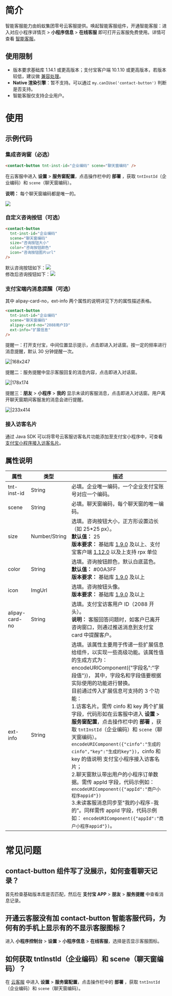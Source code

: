 # 简介

智能客服能力由蚂蚁集团零号云客服提供。唤起智能客服组件，开通智能客服：进入对应小程序详情页 > **小程序信息** > **在线客服** 即可打开云客服免费使用。详情可查看 [智能客服](https://opendocs.alipay.com/b/03al9b)。

## 使用限制

- 版本要求基础库 1.14.1 或更高版本；支付宝客户端 10.1.10 或更高版本，若版本较低，建议做 [兼容处理](https://opendocs.alipay.com/mini/framework/compatibility)。
- **Native 渲染引擎**：暂不支持。可以通过 `my.canIUse('contact-button')` 判断是否支持。
- 智能客服仅支持企业用户。

# 使用

## 示例代码

### 集成咨询窗（必选）

```html
<contact-button tnt-inst-id="企业编码" scene="聊天窗编码" />
```

在云客服中进入 **设置** > **服务窗配置**，点击操作栏中的 **部署** ，获取 `tntInstId`（企业编码）和 `scene`（聊天窗编码）。

**说明：** 每个聊天窗编码都是唯一的。

![](https://cdn.nlark.com/yuque/0/2022/png/179989/1666578416135-8dd04eb5-caec-4f99-b4b7-ea9fd0ee9777.png)

### 自定义咨询按钮（可选）

```html
<contact-button
  tnt-inst-id="企业编码"
  scene="聊天窗编码"
  size="咨询按钮大小"
  color="咨询按钮颜色"
  icon="咨询按钮图片url"
/>
```

默认咨询按钮如下：![](https://cdn.nlark.com/lark/0/2018/png/14456/1540978653403-b7e714e5-1850-4f70-a16d-02f519934a9c.png#align=left&display=inline&height=80&margin=%5Bobject%20Object%5D&originHeight=80&originWidth=93&status=done&style=none&width=51)<br />修改后咨询按钮如下：![](https://cdn.nlark.com/lark/0/2018/png/14456/1540978838133-fb2e4c3f-c787-498c-a22f-17b4ef3c2e36.png#align=left&display=inline&height=54&margin=%5Bobject%20Object%5D&originHeight=54&originWidth=54&status=done&style=none&width=54)

### 支付宝端内消息提醒（可选）

其中 alipay-card-no，ext-info 两个属性的说明详见下方的属性描述表格。

```html
<contact-button
  tnt-inst-id="企业编码"
  scene="聊天窗编码"
  alipay-card-no="2088用户ID"
  ext-info="扩展信息"
/>
```

提醒一：打开支付宝，中间位置显示提示，点击即进入对话窗。按一定的频率进行消息提醒，默认 30 分钟提醒一次。

![|168x247](https://cdn.nlark.com/lark/0/2018/png/14456/1540984972757-72ccf597-9c89-4c49-be2e-9082cf3d504d.png#align=left&display=inline&height=631&margin=%5Bobject%20Object%5D&originHeight=631&originWidth=429&status=done&style=none&width=168)

提醒二：服务提醒中显示客服回复的消息内容，点击即进入对话窗。

![|178x174](https://cdn.nlark.com/lark/0/2018/png/14456/1540985055959-eafc3a3e-a2b6-468e-9766-8f200e45abfe.png#align=left&display=inline&height=422&margin=%5Bobject%20Object%5D&originHeight=422&originWidth=432&status=done&style=none&width=178)

提醒三：**朋友** > **小程序** > **我的** 显示未读的客服消息，点击即进入对话窗。用户离开聊天窗期间客服发的消息会进行提醒。

![|233x414](https://mdn.alipayobjects.com/afts/img/A*DVsRQJVXhEoAAAAAAAAAAABkAa8wAA/1024w_1024h_1l.png?bz=openpt_doc&t=Sd-T3Y8FDP4FcXpjFrQ5PAAAAABkMK8AAAAA#align=left&display=inline&height=414&margin=%5Bobject%20Object%5D&originHeight=414&originWidth=233&status=done&style=none&width=233)

### 接入访客名片

通过 Java SDK 可以将零号云客服访客名片功能添加至支付宝小程序中，可查看 [支付宝小程序接入访客名片](https://tech.antfin.com/docs/2/96906)。

## 属性说明

| **属性** | **类型** | **描述** |
| --- | --- | --- |
| tnt-inst-id | String | 必填。企业唯一编码，一个企业支付宝账号对应一个编码。 |
| scene | String | 必填。聊天窗编码，每个聊天窗的唯一编码。 |
| size | Number/String | 选填。咨询按钮大小，正方形设置边长（如 25\*25 px）。<br />**默认值：** 25<br />**版本要求：** 基础库 [1.9.0](https://opendocs.alipay.com/mini/framework/compatibility) 及以上、支付宝客户端 [1.12.0](https://opendocs.alipay.com/mini/framework/compatibility) 以及上支持 rpx 单位 |
| color | String | 选填。咨询按钮颜色，默认白底蓝色。<br />**默认值：** #00A3FF<br />**版本要求：** 基础库 [1.9.0](https://opendocs.alipay.com/mini/framework/compatibility) 及以上 |
| icon | ImgUrl | 选填。咨询按钮头像。<br />**版本要求：** 基础库 [1.9.0](https://opendocs.alipay.com/mini/framework/compatibility) 及以上 |
| alipay-card-no | String | 选填。支付宝访客用户 ID（2088 开头）。<br />**说明：** 客服回答问题时，如客户已离开咨询窗口，则通过推送消息到支付宝 card 中提醒客户。 |
| ext-info | String | 选填。该属性主要用于传递一些扩展信息给组件，以实现一些高级功能。该属性值的生成方式为：encodeURIComponent({"字段名":"字段值"})， 其中，字段名和字段值要根据实际使用的功能进行替换。<br />目前通过传入扩展信息可支持的 3 个功能：<br />1.访客名片。需传 cinfo 和 key 两个扩展字段，代码形如在云客服中进入 **设置** > **服务窗配置**，点击操作栏中的 **部署** ，获取 `tntInstId`（企业编码）和 `scene`（聊天窗编码）。`encodeURIComponent({"cinfo":"生成的 cinfo","key":"生成的key"})`，cinfo 和 key 的值说明 支付宝小程序接入访客名片；<br />2.聊天窗默认带出用户的小程序订单数据。需传 appId 字段，代码示例如：`encodeURIComponent({"appId":"商户小程序appid"})`<br />3.未读客服消息同步至"我的小程序-我的"。同样需传 appId 字段，代码示例如： `encodeURIComponent({"appId":"商户小程序appid"})`。 |

# 常见问题

## contact-button 组件写了没展示，如何查看聊天记录？

首先检查基础版本库是否匹配，然后在 **支付宝 APP** > **朋友** > **服务提醒** 中查看消息记录。

## 开通云客服没有加 contact-button 智能客服代码，为何有的手机上显示有的不显示客服图标？

进入 **小程序控制台** > **设置** > **小程序信息** > **在线客服**，选择是否显示客服图标。

## 如何获取 tntInstId（企业编码）和 scene（聊天窗编码）？

在 [云客服](https://csmng.cloud.alipay.com/ccm.htm#/home) 中进入 **设置** > **服务窗配置**，点击操作栏中的 **部署** ，获取 `tntInstId`（企业编码）和 `scene`（聊天窗编码）。
